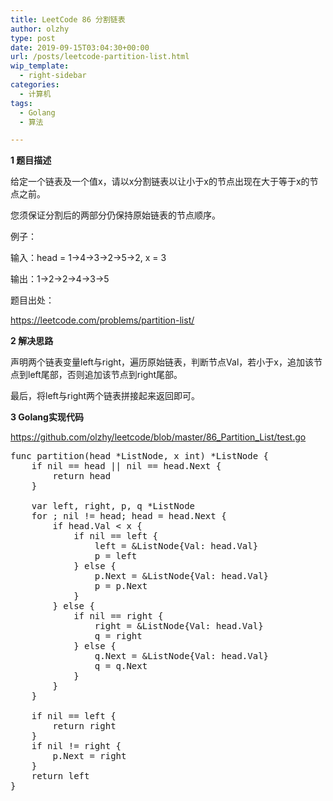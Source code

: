 ```yaml
---
title: LeetCode 86 分割链表
author: olzhy
type: post
date: 2019-09-15T03:04:30+00:00
url: /posts/leetcode-partition-list.html
wip_template:
  - right-sidebar
categories:
  - 计算机
tags:
  - Golang
  - 算法

---
```

**1 题目描述**
  
给定一个链表及一个值x，请以x分割链表以让小于x的节点出现在大于等于x的节点之前。
  
您须保证分割后的两部分仍保持原始链表的节点顺序。

例子：
  
输入：head = 1->4->3->2->5->2, x = 3
  
输出：1->2->2->4->3->5

题目出处：
  
<a href="https://leetcode.com/problems/partition-list/" target="_blank" rel="noopener">https://leetcode.com/problems/partition-list/</a>

**2 解决思路**
  
声明两个链表变量left与right，遍历原始链表，判断节点Val，若小于x，追加该节点到left尾部，否则追加该节点到right尾部。
  
最后，将left与right两个链表拼接起来返回即可。

**3 Golang实现代码**
  
<a href="https://github.com/olzhy/leetcode/blob/master/86_Partition_List/test.go" target="_blank" rel="noopener">https://github.com/olzhy/leetcode/blob/master/86_Partition_List/test.go</a>

<pre>func partition(head *ListNode, x int) *ListNode {
    if nil == head || nil == head.Next {
        return head
    }

    var left, right, p, q *ListNode
    for ; nil != head; head = head.Next {
        if head.Val &lt; x {
            if nil == left {
                left = &#038;ListNode{Val: head.Val}
                p = left
            } else {
                p.Next = &#038;ListNode{Val: head.Val}
                p = p.Next
            }
        } else {
            if nil == right {
                right = &#038;ListNode{Val: head.Val}
                q = right
            } else {
                q.Next = &#038;ListNode{Val: head.Val}
                q = q.Next
            }
        }
    }

    if nil == left {
        return right
    }
    if nil != right {
        p.Next = right
    }
    return left
}
</pre>